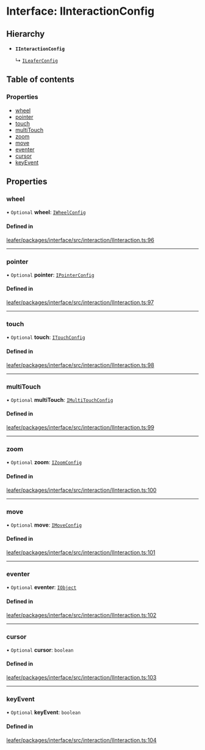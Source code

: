 # Interface: IInteractionConfig

## Hierarchy

- **`IInteractionConfig`**

  ↳ [`ILeaferConfig`](ILeaferConfig.md)

## Table of contents

### Properties

- [wheel](IInteractionConfig.md#wheel)
- [pointer](IInteractionConfig.md#pointer)
- [touch](IInteractionConfig.md#touch)
- [multiTouch](IInteractionConfig.md#multitouch)
- [zoom](IInteractionConfig.md#zoom)
- [move](IInteractionConfig.md#move)
- [eventer](IInteractionConfig.md#eventer)
- [cursor](IInteractionConfig.md#cursor)
- [keyEvent](IInteractionConfig.md#keyevent)

## Properties

### wheel

• `Optional` **wheel**: [`IWheelConfig`](IWheelConfig.md)

#### Defined in

[leafer/packages/interface/src/interaction/IInteraction.ts:96](https://github.com/leaferjs/leafer/blob/27e942d/packages/interface/src/interaction/IInteraction.ts#L96)

___

### pointer

• `Optional` **pointer**: [`IPointerConfig`](IPointerConfig.md)

#### Defined in

[leafer/packages/interface/src/interaction/IInteraction.ts:97](https://github.com/leaferjs/leafer/blob/27e942d/packages/interface/src/interaction/IInteraction.ts#L97)

___

### touch

• `Optional` **touch**: [`ITouchConfig`](ITouchConfig.md)

#### Defined in

[leafer/packages/interface/src/interaction/IInteraction.ts:98](https://github.com/leaferjs/leafer/blob/27e942d/packages/interface/src/interaction/IInteraction.ts#L98)

___

### multiTouch

• `Optional` **multiTouch**: [`IMultiTouchConfig`](IMultiTouchConfig.md)

#### Defined in

[leafer/packages/interface/src/interaction/IInteraction.ts:99](https://github.com/leaferjs/leafer/blob/27e942d/packages/interface/src/interaction/IInteraction.ts#L99)

___

### zoom

• `Optional` **zoom**: [`IZoomConfig`](IZoomConfig.md)

#### Defined in

[leafer/packages/interface/src/interaction/IInteraction.ts:100](https://github.com/leaferjs/leafer/blob/27e942d/packages/interface/src/interaction/IInteraction.ts#L100)

___

### move

• `Optional` **move**: [`IMoveConfig`](IMoveConfig.md)

#### Defined in

[leafer/packages/interface/src/interaction/IInteraction.ts:101](https://github.com/leaferjs/leafer/blob/27e942d/packages/interface/src/interaction/IInteraction.ts#L101)

___

### eventer

• `Optional` **eventer**: [`IObject`](IObject.md)

#### Defined in

[leafer/packages/interface/src/interaction/IInteraction.ts:102](https://github.com/leaferjs/leafer/blob/27e942d/packages/interface/src/interaction/IInteraction.ts#L102)

___

### cursor

• `Optional` **cursor**: `boolean`

#### Defined in

[leafer/packages/interface/src/interaction/IInteraction.ts:103](https://github.com/leaferjs/leafer/blob/27e942d/packages/interface/src/interaction/IInteraction.ts#L103)

___

### keyEvent

• `Optional` **keyEvent**: `boolean`

#### Defined in

[leafer/packages/interface/src/interaction/IInteraction.ts:104](https://github.com/leaferjs/leafer/blob/27e942d/packages/interface/src/interaction/IInteraction.ts#L104)
